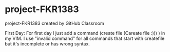 # project-FKR1383
project-FKR1383 created by GitHub Classroom

First Day:
For first day I just add a command (create file (Careate file :))) ) in my VIM.
I use "invalid command" for all commands that start with createfile but it's incomplete or has wrong syntax.
